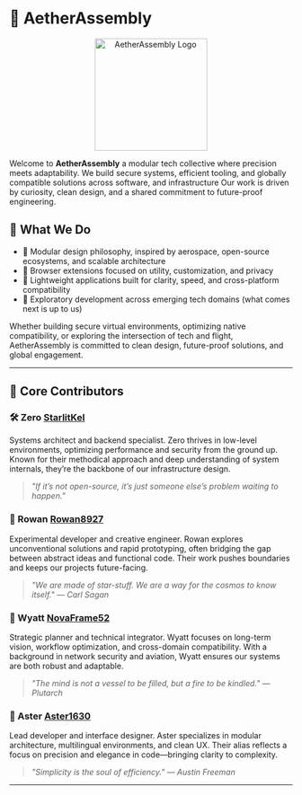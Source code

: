 # 🧬 AetherAssembly

<p align="center">
  <img src="https://github.com/AetherAssembly/assets/logo.png" width="200" alt="AetherAssembly Logo">
</p>

Welcome to **AetherAssembly** a modular tech collective where precision meets adaptability. We build secure systems, efficient tooling, and globally compatible solutions across software, and infrastructure Our work is driven by curiosity, clean design, and a shared commitment to future-proof engineering.

## 🔧 What We Do

- 🧩 Modular design philosophy, inspired by aerospace, open-source ecosystems, and scalable architecture
- 🧱 Browser extensions focused on utility, customization, and privacy  
- 📱 Lightweight applications built for clarity, speed, and cross-platform compatibility  
- 🔭 Exploratory development across emerging tech domains (what comes next is up to us)

Whether building secure virtual environments, optimizing native compatibility, or exploring the intersection of tech and flight, AetherAssembly is committed to clean design, future-proof solutions, and global engagement.

---

## 👤 Core Contributors

### 🛠️ Zero  [StarlitKel](https://github.com/StarlitKel)
Systems architect and backend specialist. Zero thrives in low-level environments, optimizing performance and security from the ground up. Known for their methodical approach and deep understanding of system internals, they’re the backbone of our infrastructure design.  
> *"If it’s not open-source, it’s just someone else’s problem waiting to happen."*

### 🧪 Rowan [Rowan8927](https://github.com/Rowan8927)
Experimental developer and creative engineer. Rowan explores unconventional solutions and rapid prototyping, often bridging the gap between abstract ideas and functional code. Their work pushes boundaries and keeps our projects future-facing.  
> *"We are made of star-stuff. We are a way for the cosmos to know itself." — Carl Sagan*

### 🧭 Wyatt [NovaFrame52](https://github.com/NovaFrame52)
Strategic planner and technical integrator. Wyatt focuses on long-term vision, workflow optimization, and cross-domain compatibility. With a background in network security and aviation, Wyatt ensures our systems are both robust and adaptable.  
> *"The mind is not a vessel to be filled, but a fire to be kindled." — Plutarch*

### 🧩 Aster [Aster1630](https://github.com/Aster1630)
Lead developer and interface designer. Aster specializes in modular architecture, multilingual environments, and clean UX. Their alias reflects a focus on precision and elegance in code—bringing clarity to complexity.  
> *"Simplicity is the soul of efficiency." — Austin Freeman*

---
